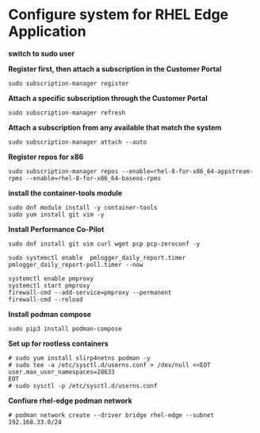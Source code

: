 # Configure system for RHEL Edge Application 

**switch to sudo user**

**Register first, then attach a subscription in the Customer Portal**
```
sudo subscription-manager register
```

**Attach a specific subscription through the Customer Portal**
 ```
sudo subscription-manager refresh
```
  
**Attach a subscription from any available that match the system**
```
sudo subscription-manager attach --auto
```

**Register repos for x86**
```
sudo subscription-manager repos --enable=rhel-8-for-x86_64-appstream-rpms --enable=rhel-8-for-x86_64-baseos-rpms
```

**install the container-tools module**
```
sudo dnf module install -y container-tools
sudo yum install git vim -y
```

**Install Performance Co-Pilot**
```
sudo dnf install git vim curl wget pcp pcp-zeroconf -y

sudo systemctl enable  pmlogger_daily_report.timer pmlogger_daily_report-poll.timer --now

systemctl enable pmproxy
systemctl start pmproxy
firewall-cmd --add-service=pmproxy --permanent
firewall-cmd --reload
```

**Install podman compose**
```
sudo pip3 install podman-compose
```

**Set up for rootless containers**
```
# sudo yum install slirp4netns podman -y
# sudo tee -a /etc/sysctl.d/userns.conf > /dev/null <<EOT
user.max_user_namespaces=28633
EOT
# sudo sysctl -p /etc/sysctl.d/userns.conf
```

**Confiure  rhel-edge podman network**
```
# podman network create --driver bridge rhel-edge --subnet 192.168.33.0/24
```